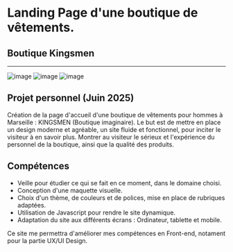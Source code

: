 # Landing Page d'une boutique de vêtements.

## Boutique Kingsmen

----
![image](https://img.shields.io/badge/HTML5-E34F26?style=for-the-badge&logo=html5&logoColor=white)
![image](https://img.shields.io/badge/CSS3-1572B6?style=for-the-badge&logo=css3&logoColor=white)
![image](https://img.shields.io/badge/JavaScript-323330?style=for-the-badge&logo=javascript&logoColor=F7DF1E)


## Projet personnel (Juin 2025)

Création de la page d'accueil d'une boutique de vêtements pour hommes à Marseille : KINGSMEN (Boutique imaginaire).
Le but est de mettre en place un design moderne et agréable, un site fluide et fonctionnel, pour inciter le visiteur à en savoir plus.
Montrer au visiteur le sérieux et l'expérience du personnel de la boutique, ainsi que la qualité des produits.


## Compétences

- Veille pour étudier ce qui se fait en ce moment, dans le domaine choisi.
- Conception d'une maquette visuelle.
- Choix d'un thème, de couleurs et de polices, mise en place de rubriques adaptées.
- Utilisation de Javascript pour rendre le site dynamique.
- Adaptation du site aux différents écrans : Ordinateur, tablette et mobile.

Ce site me permettra d'améliorer mes compétences en Front-end, notament pour la partie UX/UI Design.

